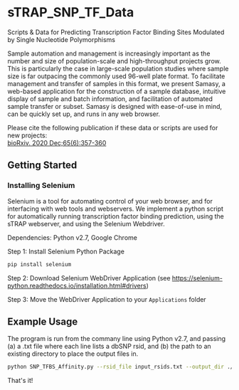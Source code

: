 # sTRAP_SNP_TF_Data
Scripts &amp; Data for Predicting Transcription Factor Binding Sites Modulated by Single Nucleotide Polymorphisms

Sample automation and management is increasingly important as the number and size of population-scale and high-throughput projects grow. This is particularly the case in large-scale population studies where sample size is far outpacing the commonly used 96-well plate format. To facilitate management and transfer of samples in this format, we present Samasy, a web-based application for the construction of a sample database, intuitive display of sample and batch information, and facilitation of automated sample transfer or subset. Samasy is designed with ease-of-use in mind, can be quickly set up, and runs in any web browser. 

Please cite the following publication if these data or scripts are used for new projects:  
[bioRxiv. 2020 Dec;65(6):357-360](https://www.ncbi.nlm.nih.gov/pubmed/30477330)

## Getting Started 
### Installing Selenium

Selenium is a tool for automating control of your web browser, and for interfacing with web tools and webservers. We implement a python script for automatically running transcription factor binding prediction, using the sTRAP webserver, and using the Selenium Webdriver.

Dependencies: Python v2.7, Google Chrome

Step 1: Install Selenium Python Package
```bash
pip install selenium
```

Step 2: Download Selenium WebDriver Application
(see https://selenium-python.readthedocs.io/installation.html#drivers)

Step 3: Move the WebDriver Application to your `Applications` folder

## Example Usage

The program is run from the commany line using Python v2.7, and passing (a) a .txt file where each line lists a dbSNP rsid, and (b) the path to an existing directory to place the output files in.

```bash
python SNP_TFBS_Affinity.py --rsid_file input_rsids.txt --output_dir ./PrCa_GWAS_Lead_SNP_sTRAP_Results/
```

That's it!